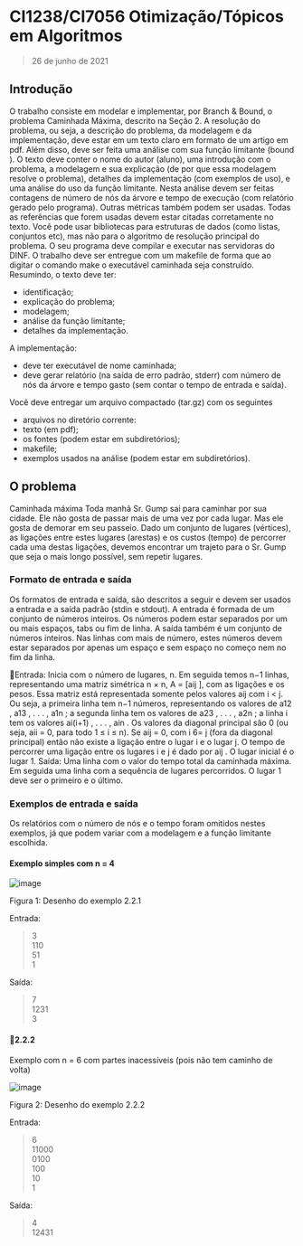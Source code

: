 # CI1238/CI7056 Otimização/Tópicos em Algoritmos
> 26 de junho de 2021

## Introdução

O trabalho consiste em modelar e implementar, por Branch & Bound, o
problema Caminhada Máxima, descrito na Seção 2.
A resolução do problema, ou seja, a descrição do problema, da modelagem
e da implementação, deve estar em um texto claro em formato de um artigo
em pdf. Além disso, deve ser feita uma análise com sua função limitante
(bound ).
O texto deve conter o nome do autor (aluno), uma introdução com o
problema, a modelagem e sua explicação (de por que essa modelagem resolve o problema), detalhes da implementação (com exemplos de uso), e uma
análise do uso da função limitante. Nesta análise devem ser feitas contagens
de número de nós da árvore e tempo de execução (com relatório gerado pelo
programa). Outras métricas também podem ser usadas.
Todas as referências que forem usadas devem estar citadas corretamente
no texto.
Você pode usar bibliotecas para estruturas de dados (como listas, conjuntos etc), mas não para o algoritmo de resolução principal do problema. O
seu programa deve compilar e executar nas servidoras do DINF.
O trabalho deve ser entregue com um makefile de forma que ao digitar o
comando make o executável caminhada seja construı́do.
Resumindo, o texto deve ter:
- identificação;
- explicação do problema;
- modelagem;
- análise da função limitante;
- detalhes da implementação.

A implementação:
- deve ter executável de nome caminhada;
- deve gerar relatório (na saı́da de erro padrão, stderr) com número de
nós da árvore e tempo gasto (sem contar o tempo de entrada e saı́da).

Você deve entregar um arquivo compactado (tar.gz) com os seguintes
- arquivos no diretório corrente:
- texto (em pdf);
- os fontes (podem estar em subdiretórios);
- makefile;
- exemplos usados na análise (podem estar em subdiretórios).

## O problema
Caminhada máxima
Toda manhã Sr. Gump sai para caminhar por sua cidade. Ele não gosta
de passar mais de uma vez por cada lugar. Mas ele gosta de demorar em seu
passeio. Dado um conjunto de lugares (vértices), as ligações entre estes lugares (arestas) e os custos (tempo) de percorrer cada uma destas ligações, devemos encontrar um trajeto para o Sr. Gump que seja o mais longo possı́vel,
sem repetir lugares.

### Formato de entrada e saı́da

Os formatos de entrada e saı́da, são descritos a seguir e devem ser usados
a entrada e a saı́da padrão (stdin e stdout).
A entrada é formada de um conjunto de números inteiros. Os números
podem estar separados por um ou mais espaços, tabs ou fim de linha.
A saı́da também é um conjunto de números inteiros. Nas linhas com
mais de número, estes números devem estar separados por apenas um espaço
e sem espaço no começo nem no fim da linha.

Entrada: Inicia com o número de lugares, n. Em seguida temos n−1 linhas,
representando uma matriz simétrica n × n, A = [aij ], com as ligações e
os pesos. Essa matriz está representada somente pelos valores aij com
i < j. Ou seja, a primeira linha tem n−1 números, representando os valores de a12 , a13 , . . . , a1n ; a segunda linha tem os valores de a23 , . . . , a2n ;
a linha i tem os valores ai(i+1) , . . . , ain . Os valores da diagonal principal
são 0 (ou seja, aii = 0, para todo 1 ≤ i ≤ n). Se aij = 0, com i 6= j
(fora da diagonal principal) então não existe a ligação entre o lugar i
e o lugar j. O tempo de percorrer uma ligação entre os lugares i e j é
dado por aij . O lugar inicial é o lugar 1.
Saı́da: Uma linha com o valor do tempo total da caminhada máxima. Em
seguida uma linha com a sequência de lugares percorridos. O lugar 1
deve ser o primeiro e o último.

### Exemplos de entrada e saı́da

Os relatórios com o número de nós e o tempo foram omitidos nestes exemplos, já que podem variar com a modelagem e a função limitante escolhida.
#### Exemplo simples com n = 4

![image](https://github.com/felipeymn/t2-otimizacao/assets/34167982/22bf0f68-bf32-426e-9d1f-d87933c2769f)

Figura 1: Desenho do exemplo 2.2.1

Entrada:  
> 3  
> 110  
> 51  
> 1

Saı́da:  
> 7  
> 1231  
> 3  

#### 2.2.2

Exemplo com n = 6 com partes inacessı́veis (pois não tem
caminho de volta)

![image](https://github.com/felipeymn/t2-otimizacao/assets/34167982/0acf0986-c477-463f-9674-5a79b3d7fc2b)

Figura 2: Desenho do exemplo 2.2.2

Entrada:
> 6  
> 11000  
> 0100  
> 100  
> 10  
> 1  

Saı́da:
> 4  
> 12431  

